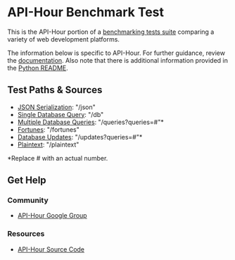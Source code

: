 # API-Hour Benchmark Test

This is the API-Hour portion of a [benchmarking tests suite](../../) 
comparing a variety of web development platforms.

The information below is specific to API-Hour. For further guidance, 
review the [documentation](http://frameworkbenchmarks.readthedocs.org/en/latest/). 
Also note that there is additional information provided in 
the [Python README](../).

## Test Paths & Sources

* [JSON Serialization](hello/endpoints/world.py): "/json"
* [Single Database Query](hello/services/world.py): "/db"
* [Multiple Database Queries](hello/services/world.py): "/queries?queries=#"*
* [Fortunes](hello/services/world.py): "/fortunes"
* [Database Updates](hello/services/world.py): "/updates?queries=#"*
* [Plaintext](hello/endpoints/world.py): "/plaintext"

*Replace # with an actual number.

## Get Help

### Community

* [API-Hour Google Group](https://groups.google.com/forum/#!forum/api-hour)

### Resources

* [API-Hour Source Code](https://github.com/Eyepea/API-Hour)
